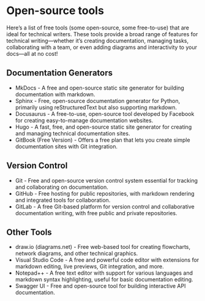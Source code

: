 # Open-source tools

Here’s a list of free tools (some open-source, some free-to-use) that are ideal for technical writers. These tools provide a broad range of features for technical writing—whether it’s creating documentation, managing tasks, collaborating with a team, or even adding diagrams and interactivity to your docs—all at no cost!

## Documentation Generators

* MkDocs - A free and open-source static site generator for building documentation with markdown.
* Sphinx - Free, open-source documentation generator for Python, primarily using reStructuredText but also supporting markdown.
* Docusaurus - A free-to-use, open-source tool developed by Facebook for creating easy-to-manage documentation websites.
* Hugo - A fast, free, and open-source static site generator for creating and managing technical documentation sites.
* GitBook (Free Version) - Offers a free plan that lets you create simple documentation sites with Git integration.
  
## Version Control

* Git - Free and open-source version control system essential for tracking and collaborating on documentation.
* GitHub - Free hosting for public repositories, with markdown rendering and integrated tools for collaboration.
* GitLab - A free Git-based platform for version control and collaborative documentation writing, with free public and private repositories.

## Other Tools

* draw.io (diagrams.net) - Free web-based tool for creating flowcharts, network diagrams, and other technical graphics.
* Visual Studio Code - A free and powerful code editor with extensions for markdown editing, live previews, Git integration, and more.
* Notepad++ - A free text editor with support for various languages and markdown syntax highlighting, useful for basic documentation editing.
* Swagger UI - Free and open-source tool for building interactive API documentation.